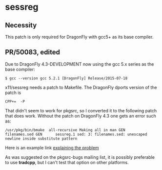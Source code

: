 sessreg
=======

Necessity
---------

This patch is only required for DragonFly with gcc5+ as its
base compiler.

PR/50083, edited
----------------

Due to DragonFly 4.3-DEVELOPMENT now using the gcc 5.x series
as the base compiler:

`$ gcc --version
gcc 5.2.1 [DragonFly] Release/2015-07-18`

x11/sessreg needs a patch to Makefile.
The DragonFly dports version of the patch is

    CPP+=  -P

That didn't seem to work for pkgsrc, so I converted it to the
following patch that does work.  Without the patch on
DragonFly 4.3 one gets an error such as:

`/usr/pkg/bin/bmake  all-recursive
Making all in man
  GEN      filenames.sed
  GEN      sessreg.1
sed: 3: filenames.sed: unescaped newline inside substitute pattern`

Here is an example link
[explaining the problem](http://www.linuxfromscratch.org/blfs/view/svn/x/x7app.html)

As was suggested on the pkgsrc-bugs mailing list, it is possibly
preferable to use **tradcpp**, but I can't test that option on
other platforms.
